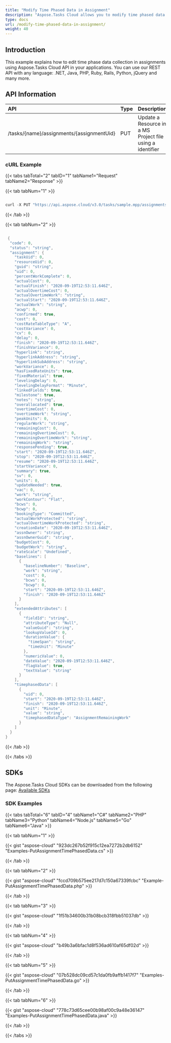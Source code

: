 ```yaml
---
title: "Modify Time Phased Data in Assignment"
description: "Aspose.Tasks Cloud allows you to modify time phased data in assignment in MPP, MPT and XML. Moreover, our REST API can be used with nearly all languages like .NET, Node.JS, Python, PHP, Go, Java and many more."
type: docs
url: /modify-time-phased-data-in-assignment/
weight: 40
---
```


## **Introduction**
This example explains how to edit time phase data collection in assignments using Aspose.Tasks Cloud API in your applications. You can use our REST API with any language: .NET, Java, PHP, Ruby, Rails, Python, jQuery and many more.
## **API Information**

|**API**|**Type**|**Description**|**Resource Link**|
| :- | :- | :- | :- |
|/tasks/{name}/assignments/{assignmentUid}|PUT|Update a Resource in a MS Project file using a identifier|[PutAssignment](https://apireference.aspose.cloud/tasks/#/TasksAssignments/PutAssignment)|
### **cURL Example**
{{< tabs tabTotal="2" tabID="1" tabName1="Request" tabName2="Response" >}}

{{< tab tabNum="1" >}}

```java

curl -X PUT "https://api.aspose.cloud/v3.0/tasks/sample.mpp/assignments/1?mode=None&recalculate=false" -H "accept: application/json" -H "Content-Type: application/json" -H "x-aspose-client: Containerize.Swagger" -d "{ \"taskUid\": 0, \"resourceUid\": 0, \"guid\": \"string\", \"uid\": 1, \"percentWorkComplete\": 0, \"actualCost\": 100, \"actualFinish\": \"2020-09-19T12:46:01.704Z\", \"actualOvertimeCost\": 0, \"actualOvertimeWork\": \"10:10:10\", \"actualStart\": \"2020-09-19T12:46:01.704Z\", \"actualWork\": \"10:10:10\", \"acwp\": 0, \"confirmed\": true, \"cost\": 100, \"costRateTableType\": \"A\", \"costVariance\": 0, \"cv\": 0, \"delay\": 0, \"finish\": \"2020-09-19T12:46:01.704Z\", \"finishVariance\": 0, \"hyperlink\": \"string\", \"hyperlinkAddress\": \"string\", \"hyperlinkSubAddress\": \"string\", \"workVariance\": 0, \"hasFixedRateUnits\": true, \"fixedMaterial\": true, \"levelingDelay\": 0, \"levelingDelayFormat\": \"Minute\", \"linkedFields\": true, \"milestone\": true, \"notes\": \"string\", \"overallocated\": true, \"overtimeCost\": 0, \"overtimeWork\": \"string\", \"peakUnits\": 0, \"regularWork\": \"string\", \"remainingCost\": 0, \"remainingOvertimeCost\": 0, \"remainingOvertimeWork\": \"string\", \"remainingWork\": \"string\", \"responsePending\": true, \"start\": \"2020-09-19T12:46:01.704Z\", \"stop\": \"2020-09-19T12:46:01.704Z\", \"resume\": \"2020-09-19T12:46:01.704Z\", \"startVariance\": 0, \"summary\": true, \"sv\": 0, \"units\": 0, \"updateNeeded\": true, \"vac\": 10, \"work\": \"80:0:0\", \"workContour\": \"Flat\", \"bcws\": 0, \"bcwp\": 0, \"bookingType\": \"Committed\", \"actualWorkProtected\": \"string\", \"actualOvertimeWorkProtected\": \"string\", \"creationDate\": \"2020-09-19T12:46:01.704Z\", \"assnOwner\": \"string\", \"assnOwnerGuid\": \"string\", \"budgetCost\": 0, \"budgetWork\": \"string\", \"rateScale\": \"Undefined\", \"baselines\": [ { \"baselineNumber\": \"Baseline\", \"work\": \"string\", \"cost\": 0, \"bcws\": 0, \"bcwp\": 0, \"start\": \"2020-09-19T12:46:01.704Z\", \"finish\": \"2020-09-19T12:46:01.704Z\" } ], \"extendedAttributes\": [ { \"fieldId\": \"string\", \"attributeType\": \"Null\", \"valueGuid\": \"string\", \"lookupValueId\": 0, \"durationValue\": { \"timeSpan\": \"string\", \"timeUnit\": \"Minute\" }, \"numericValue\": 0, \"dateValue\": \"2020-09-19T12:46:01.704Z\", \"flagValue\": true, \"textValue\": \"string\" } ], \"timephasedData\": [ { \"uid\": 1, \"start\": \"2019-09-10T12:46:01.704Z\", \"finish\": \"2019-09-10T14:46:01.704Z\", \"unit\": \"Minute\", \"value\": \"4:0:0\", \"timephasedDataType\": \"AssignmentRemainingWork\" } ]}"

```

{{< /tab >}}

{{< tab tabNum="2" >}}

```java

 {
  "code": 0,
  "status": "string",
  "assignment": {
    "taskUid": 0,
    "resourceUid": 0,
    "guid": "string",
    "uid": 0,
    "percentWorkComplete": 0,
    "actualCost": 0,
    "actualFinish": "2020-09-19T12:53:11.646Z",
    "actualOvertimeCost": 0,
    "actualOvertimeWork": "string",
    "actualStart": "2020-09-19T12:53:11.646Z",
    "actualWork": "string",
    "acwp": 0,
    "confirmed": true,
    "cost": 0,
    "costRateTableType": "A",
    "costVariance": 0,
    "cv": 0,
    "delay": 0,
    "finish": "2020-09-19T12:53:11.646Z",
    "finishVariance": 0,
    "hyperlink": "string",
    "hyperlinkAddress": "string",
    "hyperlinkSubAddress": "string",
    "workVariance": 0,
    "hasFixedRateUnits": true,
    "fixedMaterial": true,
    "levelingDelay": 0,
    "levelingDelayFormat": "Minute",
    "linkedFields": true,
    "milestone": true,
    "notes": "string",
    "overallocated": true,
    "overtimeCost": 0,
    "overtimeWork": "string",
    "peakUnits": 0,
    "regularWork": "string",
    "remainingCost": 0,
    "remainingOvertimeCost": 0,
    "remainingOvertimeWork": "string",
    "remainingWork": "string",
    "responsePending": true,
    "start": "2020-09-19T12:53:11.646Z",
    "stop": "2020-09-19T12:53:11.646Z",
    "resume": "2020-09-19T12:53:11.646Z",
    "startVariance": 0,
    "summary": true,
    "sv": 0,
    "units": 0,
    "updateNeeded": true,
    "vac": 0,
    "work": "string",
    "workContour": "Flat",
    "bcws": 0,
    "bcwp": 0,
    "bookingType": "Committed",
    "actualWorkProtected": "string",
    "actualOvertimeWorkProtected": "string",
    "creationDate": "2020-09-19T12:53:11.646Z",
    "assnOwner": "string",
    "assnOwnerGuid": "string",
    "budgetCost": 0,
    "budgetWork": "string",
    "rateScale": "Undefined",
    "baselines": [
      {
        "baselineNumber": "Baseline",
        "work": "string",
        "cost": 0,
        "bcws": 0,
        "bcwp": 0,
        "start": "2020-09-19T12:53:11.646Z",
        "finish": "2020-09-19T12:53:11.646Z"
      }
    ],
    "extendedAttributes": [
      {
        "fieldId": "string",
        "attributeType": "Null",
        "valueGuid": "string",
        "lookupValueId": 0,
        "durationValue": {
          "timeSpan": "string",
          "timeUnit": "Minute"
        },
        "numericValue": 0,
        "dateValue": "2020-09-19T12:53:11.646Z",
        "flagValue": true,
        "textValue": "string"
      }
    ],
    "timephasedData": [
      {
        "uid": 0,
        "start": "2020-09-19T12:53:11.646Z",
        "finish": "2020-09-19T12:53:11.646Z",
        "unit": "Minute",
        "value": "string",
        "timephasedDataType": "AssignmentRemainingWork"
      }
    ]
  }
}

```

{{< /tab >}}

{{< /tabs >}}
## **SDKs**
The Aspose.Tasks Cloud SDKs can be downloaded from the following page: [Available SDKs](/tasks/available-sdks/)
### **SDK Examples**
{{< tabs tabTotal="6" tabID="4" tabName1="C#" tabName2="PHP" tabName3="Python" tabName4="Node.js" tabName5="Go" tabName6="Java" >}}

{{< tab tabNum="1" >}}

{{< gist "aspose-cloud" "923dc267b52f915c12ea7272b2db6152" "Examples-PutAssignmentTimePhasedData.cs" >}}

{{< /tab >}}

{{< tab tabNum="2" >}}

{{< gist "aspose-cloud" "fccd709b575ee217d7c150a67339fcbc" "Example-PutAssignmentTimePhasedData.php" >}}

{{< /tab >}}

{{< tab tabNum="3" >}}

{{< gist "aspose-cloud" "1f51b34600b31b08bcb318fbb51037db" >}}

{{< /tab >}}

{{< tab tabNum="4" >}}

{{< gist "aspose-cloud" "b49b3a6bfac1d8f536ad610af65df02d" >}}

{{< /tab >}}

{{< tab tabNum="5" >}}

{{< gist "aspose-cloud" "07b528dc09cd57c1da0fb9affb1417f7" "Examples-PutAssignmentTimePhasedData.go" >}}

{{< /tab >}}

{{< tab tabNum="6" >}}

{{< gist "aspose-cloud" "778c73d65cee00b98af00c9a48e36147" "Examples-PutAssignmentTimePhasedData.java" >}}

{{< /tab >}}

{{< /tabs >}}
